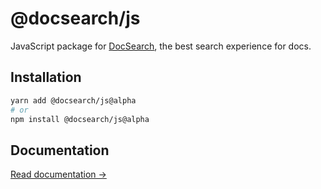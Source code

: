 # @docsearch/js

JavaScript package for [DocSearch](http://docsearch.algolia.com/), the best search experience for docs.

## Installation

```sh
yarn add @docsearch/js@alpha
# or
npm install @docsearch/js@alpha
```

## Documentation

[Read documentation →](https://autocomplete-experimental.netlify.app/docs/docsearch-js)
